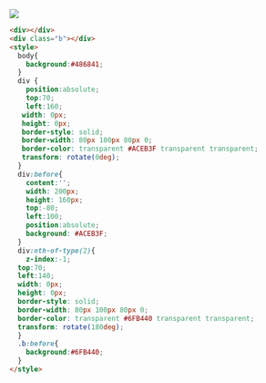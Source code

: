 ![](https://firebasestorage.googleapis.com/v0/b/cssbattleapp.appspot.com/o/user%2Fummd3POvEDfFyeFvVdOMG3OOrwE2%2Ftargets%2Ftarget_j6aclJR.png?alt=media)

```HTML
<div></div>
<div class="b"></div>
<style>
  body{
    background:#486841;
  }
  div {
    position:absolute;
    top:70;
    left:160;
   width: 0px;
   height: 0px;
   border-style: solid;
   border-width: 80px 100px 80px 0;
   border-color: transparent #ACEB3F transparent transparent;
   transform: rotate(0deg);
  }
  div:before{
    content:'';
    width: 200px;
    height: 160px;
    top:-80;
    left:100;
    position:absolute;
    background: #ACEB3F;
  }
  div:nth-of-type(2){
    z-index:-1;
  top:70;
  left:140;
  width: 0px;
  height: 0px;
  border-style: solid;
  border-width: 80px 100px 80px 0;
  border-color: transparent #6FB440 transparent transparent;
  transform: rotate(180deg);
  }
  .b:before{
    background:#6FB440;
  }
</style>
```
